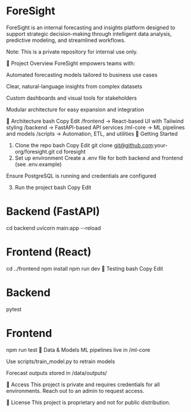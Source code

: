 # ForeSight
ForeSight is an internal forecasting and insights platform designed to support strategic decision-making through intelligent data analysis, predictive modeling, and streamlined workflows.

Note: This is a private repository for internal use only.

📌 Project Overview
ForeSight empowers teams with:

Automated forecasting models tailored to business use cases

Clear, natural-language insights from complex datasets

Custom dashboards and visual tools for stakeholders

Modular architecture for easy expansion and integration

🧱 Architecture
bash
Copy
Edit
/frontend    → React-based UI with Tailwind styling
/backend     → FastAPI-based API services
/ml-core     → ML pipelines and models
/scripts     → Automation, ETL, and utilities
🚀 Getting Started
1. Clone the repo
bash
Copy
Edit
git clone git@github.com:your-org/foresight.git
cd foresight
2. Set up environment
Create a .env file for both backend and frontend (see .env.example)

Ensure PostgreSQL is running and credentials are configured

3. Run the project
bash
Copy
Edit
# Backend (FastAPI)
cd backend
uvicorn main:app --reload

# Frontend (React)
cd ../frontend
npm install
npm run dev
🧪 Testing
bash
Copy
Edit
# Backend
pytest

# Frontend
npm run test
📂 Data & Models
ML pipelines live in /ml-core

Use scripts/train_model.py to retrain models

Forecast outputs stored in /data/outputs/

🔐 Access
This project is private and requires credentials for all environments. Reach out to an admin to request access.

📄 License
This project is proprietary and not for public distribution.
